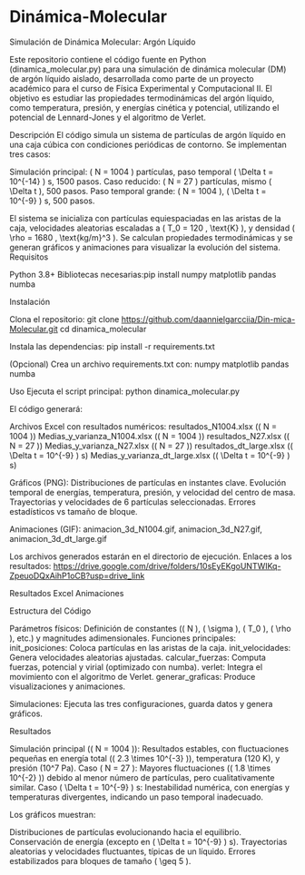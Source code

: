 # Dinámica-Molecular
Simulación de Dinámica Molecular: Argón Líquido

Este repositorio contiene el código fuente en Python (dinamica_molecular.py) para una simulación de dinámica molecular (DM) de argón líquido aislado, desarrollada como parte de un proyecto académico para el curso de Física Experimental y Computacional II. El objetivo es estudiar las propiedades termodinámicas del argón líquido, como temperatura, presión, y energías cinética y potencial, utilizando el potencial de Lennard-Jones y el algoritmo de Verlet.

Descripción
El código simula un sistema de partículas de argón líquido en una caja cúbica con condiciones periódicas de contorno. Se implementan tres casos:

Simulación principal: ( N = 1004 ) partículas, paso temporal ( \Delta t = 10^{-14} ) s, 1500 pasos.
Caso reducido: ( N = 27 ) partículas, mismo ( \Delta t ), 500 pasos.
Paso temporal grande: ( N = 1004 ), ( \Delta t = 10^{-9} ) s, 500 pasos.

El sistema se inicializa con partículas equiespaciadas en las aristas de la caja, velocidades aleatorias escaladas a ( T_0 = 120 , \text{K} ), y densidad ( \rho = 1680 , \text{kg/m}^3 ). Se calculan propiedades termodinámicas y se generan gráficos y animaciones para visualizar la evolución del sistema.
Requisitos

Python 3.8+
Bibliotecas necesarias:pip install numpy matplotlib pandas numba


Instalación

Clona el repositorio:
git clone https://github.com/daannielgarcciia/Din-mica-Molecular.git
cd dinamica_molecular


Instala las dependencias:
pip install -r requirements.txt


(Opcional) Crea un archivo requirements.txt con:
numpy
matplotlib
pandas
numba



Uso
Ejecuta el script principal:
python dinamica_molecular.py

El código generará:

Archivos Excel con resultados numéricos:
resultados_N1004.xlsx (( N = 1004 ))
Medias_y_varianza_N1004.xlsx (( N = 1004 ))
resultados_N27.xlsx (( N = 27 ))
Medias_y_varianza_N27.xlsx (( N = 27 ))
resultados_dt_large.xlsx (( \Delta t = 10^{-9} ) s)
Medias_y_varianza_dt_large.xlsx (( \Delta t = 10^{-9} ) s)


Gráficos (PNG):
Distribuciones de partículas en instantes clave.
Evolución temporal de energías, temperatura, presión, y velocidad del centro de masa.
Trayectorias y velocidades de 6 partículas seleccionadas.
Errores estadísticos vs tamaño de bloque.


Animaciones (GIF):
animacion_3d_N1004.gif, animacion_3d_N27.gif, animacion_3d_dt_large.gif



Los archivos generados estarán en el directorio de ejecución. Enlaces a los resultados:
https://drive.google.com/drive/folders/10sEyEKgoUNTWIKq-ZpeuoDQxAihP1oCB?usp=drive_link

Resultados Excel
Animaciones

Estructura del Código

Parámetros físicos: Definición de constantes (( N ), ( \sigma ), ( T_0 ), ( \rho ), etc.) y magnitudes adimensionales.
Funciones principales:
init_posiciones: Coloca partículas en las aristas de la caja.
init_velocidades: Genera velocidades aleatorias ajustadas.
calcular_fuerzas: Computa fuerzas, potencial y virial (optimizado con numba).
verlet: Integra el movimiento con el algoritmo de Verlet.
generar_graficas: Produce visualizaciones y animaciones.


Simulaciones: Ejecuta las tres configuraciones, guarda datos y genera gráficos.

Resultados

Simulación principal (( N = 1004 )): Resultados estables, con fluctuaciones pequeñas en energía total (( 2.3 \times 10^{-3} )), temperatura (120 K), y presión (10^7 Pa).
Caso ( N = 27 ): Mayores fluctuaciones (( 1.8 \times 10^{-2} )) debido al menor número de partículas, pero cualitativamente similar.
Caso ( \Delta t = 10^{-9} ) s: Inestabilidad numérica, con energías y temperaturas divergentes, indicando un paso temporal inadecuado.

Los gráficos muestran:

Distribuciones de partículas evolucionando hacia el equilibrio.
Conservación de energía (excepto en ( \Delta t = 10^{-9} ) s).
Trayectorias aleatorias y velocidades fluctuantes, típicas de un líquido.
Errores estabilizados para bloques de tamaño ( \geq 5 ).
